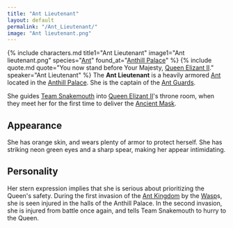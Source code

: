 ```yaml
---
title: "Ant Lieutenant"
layout: default
permalink: "/Ant_Lieutenant/"
image: "Ant lieutenant.png"
---
```

{% include characters.md title1="Ant Lieutenant" image1="Ant lieutenant.png" species="[Ant](/Ant)" found_at="[Anthill Palace](/Anthill_Palace)" %}
{% include quote.md quote="You now stand before Your Majesty, [Queen Elizant II](/Queen_Elizant_II)." speaker="Ant Lieutenant" %}
The **Ant Lieutenant** is a heavily armored [Ant](/Ant) located in the [Anthill Palace](/Anthill_Palace). She is the captain of the [Ant Guards](/Ant_Guard).

She guides [Team Snakemouth](/Team_Snakemouth) into [Queen Elizant II](/Queen_Elizant_II)'s throne room, when they meet her for the first time to deliver the [Ancient Mask](/Ancient_Artifacts#Ancient_Mask).

## Appearance
She has orange skin, and wears plenty of armor to protect herself. She has striking neon green eyes and a sharp spear, making her appear intimidating.

## Personality
Her stern expression implies that she is serious about prioritizing the Queen's safety. During the first invasion of the [Ant Kingdom](/Ant_Kingdom) by the [Wasp](/Wasp)s, she is seen injured in the halls of the Anthill Palace. In the second invasion, she is injured from battle once again, and tells Team Snakemouth to hurry to the Queen.